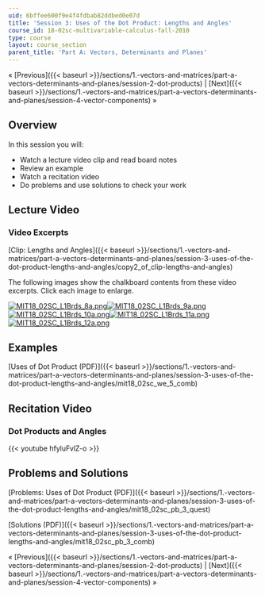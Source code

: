```yaml
---
uid: 6bffee600f9e4f4fdbab82ddbed0e07d
title: 'Session 3: Uses of the Dot Product: Lengths and Angles'
course_id: 18-02sc-multivariable-calculus-fall-2010
type: course
layout: course_section
parent_title: 'Part A: Vectors, Determinants and Planes'
---
```


« [Previous]({{< baseurl >}}/sections/1.-vectors-and-matrices/part-a-vectors-determinants-and-planes/session-2-dot-products) | [Next]({{< baseurl >}}/sections/1.-vectors-and-matrices/part-a-vectors-determinants-and-planes/session-4-vector-components) »

Overview
--------

In this session you will:

*   Watch a lecture video clip and read board notes
*   Review an example
*   Watch a recitation video
*   Do problems and use solutions to check your work

Lecture Video
-------------

### Video Excerpts

[Clip: Lengths and Angles]({{< baseurl >}}/sections/1.-vectors-and-matrices/part-a-vectors-determinants-and-planes/session-3-uses-of-the-dot-product-lengths-and-angles/copy2_of_clip-lengths-and-angles)

The following images show the chalkboard contents from these video excerpts. Click each image to enlarge.

[![MIT18_02SC_L1Brds_8a.png](https://open-learning-course-data-production.s3.amazonaws.com/18-02sc-multivariable-calculus-fall-2010/f101f00f5f25a94a31e61bc8ffaeb406_MIT18_02SC_L1Brds_8a.png)](https://open-learning-course-data-production.s3.amazonaws.com/18-02sc-multivariable-calculus-fall-2010/98ee2f0ac2466c89729860392c7efdc7_MIT18_02SC_L1Brds_8.png "Open in a new window.")[![MIT18_02SC_L1Brds_9a.png](https://open-learning-course-data-production.s3.amazonaws.com/18-02sc-multivariable-calculus-fall-2010/25bbd85a652b66f45e68fb90ba35a41c_MIT18_02SC_L1Brds_9a.png)](https://open-learning-course-data-production.s3.amazonaws.com/18-02sc-multivariable-calculus-fall-2010/8e9be84d1639812c2fd73ff0aa635b00_MIT18_02SC_L1Brds_9.png "Open in a new window.")[![MIT18_02SC_L1Brds_10a.png](https://open-learning-course-data-production.s3.amazonaws.com/18-02sc-multivariable-calculus-fall-2010/16a040a54f781808455b1274fd660177_MIT18_02SC_L1Brds_10a.png)](https://open-learning-course-data-production.s3.amazonaws.com/18-02sc-multivariable-calculus-fall-2010/922a33d42fd06cb1fc5c512b4bc64499_MIT18_02SC_L1Brds_10.png "Open in a new window.")[![MIT18_02SC_L1Brds_11a.png](https://open-learning-course-data-production.s3.amazonaws.com/18-02sc-multivariable-calculus-fall-2010/c0d93c1bf8173ddc3768fd6a8c2c01d7_MIT18_02SC_L1Brds_11a.png)](https://open-learning-course-data-production.s3.amazonaws.com/18-02sc-multivariable-calculus-fall-2010/9ea32f6f9a8768e2247403338386b4a7_MIT18_02SC_L1Brds_11.png "Open in a new window.")  
[![MIT18_02SC_L1Brds_12a.png](https://open-learning-course-data-production.s3.amazonaws.com/18-02sc-multivariable-calculus-fall-2010/e422bff4b7eef52b6c5b66e12c805515_MIT18_02SC_L1Brds_12a.png)](https://open-learning-course-data-production.s3.amazonaws.com/18-02sc-multivariable-calculus-fall-2010/bc3fd10920ed0baff66e75d2d45e0e61_MIT18_02SC_L1Brds_12.png "Open in a new window.")

Examples
--------

[Uses of Dot Product (PDF)]({{< baseurl >}}/sections/1.-vectors-and-matrices/part-a-vectors-determinants-and-planes/session-3-uses-of-the-dot-product-lengths-and-angles/mit18_02sc_we_5_comb)

Recitation Video
----------------

### Dot Products and Angles

{{< youtube hfyluFvlZ-o >}}

Problems and Solutions
----------------------

[Problems: Uses of Dot Product (PDF)]({{< baseurl >}}/sections/1.-vectors-and-matrices/part-a-vectors-determinants-and-planes/session-3-uses-of-the-dot-product-lengths-and-angles/mit18_02sc_pb_3_quest)

[Solutions (PDF)]({{< baseurl >}}/sections/1.-vectors-and-matrices/part-a-vectors-determinants-and-planes/session-3-uses-of-the-dot-product-lengths-and-angles/mit18_02sc_pb_3_comb)

« [Previous]({{< baseurl >}}/sections/1.-vectors-and-matrices/part-a-vectors-determinants-and-planes/session-2-dot-products) | [Next]({{< baseurl >}}/sections/1.-vectors-and-matrices/part-a-vectors-determinants-and-planes/session-4-vector-components) »